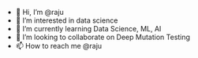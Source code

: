 - 👋 Hi, I’m @raju
- 👀 I’m interested in data science
- 🌱 I’m currently learning Data Science, ML, AI
- 💞️ I’m looking to collaborate on Deep Mutation Testing
- 📫 How to reach me @raju

<!---
2018ab04560/2018ab04560 is a ✨ special ✨ repository because its `README.md` (this file) appears on your GitHub profile.
You can click the Preview link to take a look at your changes.
--->
